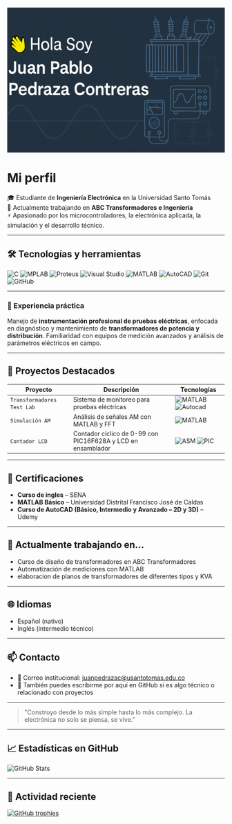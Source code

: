 <!-- Banner personalizado -->
<p align="center">
  <img src="banner.png" alt="Banner de Juan Pablo Pedraza Contreras">
</p>

# Mi perfil 

🎓 Estudiante de **Ingeniería Electrónica** en la Universidad Santo Tomás  
🏢 Actualmente trabajando en **ABC Transformadores e Ingeniería**  
⚡ Apasionado por los microcontroladores, la electrónica aplicada, la simulación y el desarrollo técnico.

---

## 🛠️ Tecnologías y herramientas

![C](https://img.shields.io/badge/C-blue?style=for-the-badge&logo=c)
![MPLAB](https://img.shields.io/badge/MPLAB-red?style=for-the-badge)
![Proteus](https://img.shields.io/badge/Proteus-lightgrey?style=for-the-badge)
![Visual Studio](https://img.shields.io/badge/Visual_Studio-5C2D91?style=for-the-badge&logo=visual-studio&logoColor=white)
![MATLAB](https://img.shields.io/badge/MATLAB-orange?style=for-the-badge)
![AutoCAD](https://img.shields.io/badge/AutoCAD-EF1212?style=for-the-badge&logo=autodesk&logoColor=white)
![Git](https://img.shields.io/badge/Git-F05032?style=for-the-badge&logo=git&logoColor=white)
![GitHub](https://img.shields.io/badge/GitHub-181717?style=for-the-badge&logo=github)

---

### 🔬 Experiencia práctica

Manejo de **instrumentación profesional de pruebas eléctricas**, enfocada en diagnóstico y mantenimiento de **transformadores de potencia y distribución**. Familiaridad con equipos de medición avanzados y análisis de parámetros eléctricos en campo.

---

## 📌 Proyectos Destacados

| Proyecto | Descripción | Tecnologías |
|----------|-------------|-------------|
| `Transformadores Test Lab` | Sistema de monitoreo para pruebas eléctricas | ![MATLAB](https://img.shields.io/badge/MATLAB-Used-orange) ![Autocad](https://img.shields.io/badge/Autocad-Used-lightgrey) |
| `Simulación AM` | Análisis de señales AM con MATLAB y FFT | ![MATLAB](https://img.shields.io/badge/MATLAB-Used-orange) |
| `Contador LCD` | Contador cíclico de 0-99 con PIC16F628A y LCD en ensamblador | ![ASM](https://img.shields.io/badge/Assembly-MPLAB-lightgrey) ![PIC](https://img.shields.io/badge/Microcontrolador-PIC16F628A-blue) |

---
## 📜 Certificaciones

- **Curso de ingles** – SENA
- **MATLAB Básico** – Universidad Distrital Francisco José de Caldas
- **Curso de AutoCAD (Básico, Intermedio y Avanzado – 2D y 3D)** – Udemy
---
## 🚀 Actualmente trabajando en...

- Curso de diseño de transformadores en ABC Transformadores
- Automatización de mediciones con MATLAB
- elaboracion de planos de transformadores de diferentes tipos y KVA

---
## 🌐 Idiomas

- Español (nativo)
- Inglés (intermedio técnico)

---

## 📫 Contacto

- 📧 Correo institucional: [juanpedrazac@usantotomas.edu.co](mailto:juanpedrazac@usantotomas.edu.co)
- 📨 También puedes escribirme por aquí en GitHub si es algo técnico o relacionado con proyectos

---

> "Construyo desde lo más simple hasta lo más complejo. La electrónica no solo se piensa, se vive."
---

## 📈 Estadísticas en GitHub

![GitHub Stats](https://github-readme-stats.vercel.app/api?username=juanpabl0806&show_icons=true&theme=tokyonight)


---

## 🔄 Actividad reciente

[![GitHub trophies](https://github-profile-trophy.vercel.app/?username=juanpabl0806&theme=gruvbox)](https://github.com/ryo-ma/github-profile-trophy)



